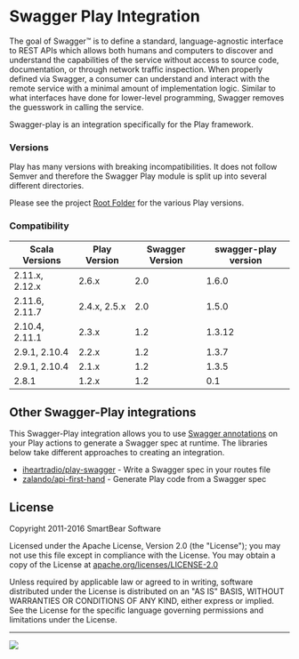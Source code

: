 # Swagger Play Integration

The goal of Swagger™ is to define a standard, language-agnostic interface to REST APIs which allows both humans and computers to discover and understand the capabilities of the service without access to source code, documentation, or through network traffic inspection. When properly defined via Swagger, a consumer can understand and interact with the remote service with a minimal amount of implementation logic. Similar to what interfaces have done for lower-level programming, Swagger removes the guesswork in calling the service.

Swagger-play is an integration specifically for the Play framework.

### Versions

Play has many versions with breaking incompatibilities.  It does not follow Semver and therefore the Swagger Play module is split up into several different directories.

Please see the project [Root Folder](https://github.com/swagger-api/swagger-play) for the various Play versions.

### Compatibility

Scala Versions | Play Version | Swagger Version | swagger-play version
---------------|--------------|-----------------|---------------------
2.11.x, 2.12.x | 2.6.x        | 2.0             | 1.6.0
2.11.6, 2.11.7 | 2.4.x, 2.5.x | 2.0             | 1.5.0
2.10.4, 2.11.1 | 2.3.x        | 1.2             | 1.3.12
2.9.1, 2.10.4  | 2.2.x        | 1.2             | 1.3.7
2.9.1, 2.10.4  | 2.1.x        | 1.2             | 1.3.5
2.8.1          | 1.2.x        | 1.2             | 0.1

Other Swagger-Play integrations
-------
This Swagger-Play integration allows you to use [Swagger annotations](https://github.com/swagger-api/swagger-core/wiki/Annotations-1.5.X) on your Play actions to generate a Swagger spec at runtime. The libraries below take different approaches to creating an integration.

* [iheartradio/play-swagger](https://github.com/iheartradio/play-swagger) - Write a Swagger spec in your routes file
* [zalando/api-first-hand](https://github.com/zalando/api-first-hand) - Generate Play code from a Swagger spec


License
-------

Copyright 2011-2016 SmartBear Software

Licensed under the Apache License, Version 2.0 (the "License");
you may not use this file except in compliance with the License.
You may obtain a copy of the License at
[apache.org/licenses/LICENSE-2.0](http://www.apache.org/licenses/LICENSE-2.0)

Unless required by applicable law or agreed to in writing, software
distributed under the License is distributed on an "AS IS" BASIS,
WITHOUT WARRANTIES OR CONDITIONS OF ANY KIND, either express or implied.
See the License for the specific language governing permissions and
limitations under the License.

---
<img src="http://swagger.io/wp-content/uploads/2016/02/logo.jpg"/>
